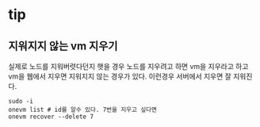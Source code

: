 # tip

## 지워지지 않는 vm 지우기

실제로 노드를 지워버렷다던지 햇을 경우 노드를 지우려고 하면 vm을 지우라고 하고 vm을 웹에서 지우면 지워지지 않는 경우가 있다. 이런경우 서버에서 지우면 잘 지워진다.

```text
sudo -i
onevm list # id를 알수 있다. 7번을 지우고 싶다면
onevm recover --delete 7
```
